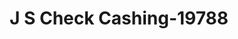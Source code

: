 ---
f_zip-code: 38556
f_state-code: TN
title: J S Check Cashing-19788
f_phone: 931-879-6395
f_city-only: Jamestown
f_address: 200 S Main Street Jamestown
f_location-unique-id: '19788'
slug: j-s-check-cashing-19788
updated-on: '2024-05-30T13:46:58.046Z'
created-on: '2024-05-30T13:36:59.803Z'
published-on: '2024-05-30T13:54:32.469Z'
f_city-state: cms/city/jamestown-tn.md
f_company: cms/company/j-s-check-cashing.md
f_state: cms/state/tennessee.md
layout: '[payday-loan].html'
tags: payday-loan
---